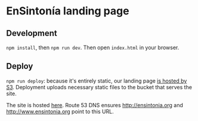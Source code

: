# EnSintonía landing page


## Development
`npm install`, then `npm run dev`. Then open `index.html` in your browser.


## Deploy
`npm run deploy`: because it's entirely static, our landing page [is hosted by S3](https://docs.aws.amazon.com/AmazonS3/latest/dev/website-hosting-custom-domain-walkthrough.html). Deployment uploads necessary static files to the bucket that serves the site.

The site is hosted [here](http://ensintonia.org.s3-website-us-west-2.amazonaws.com/). Route 53 DNS ensures <http://ensintonia.org> and <http://www.ensintonia.org> point to this URL.
